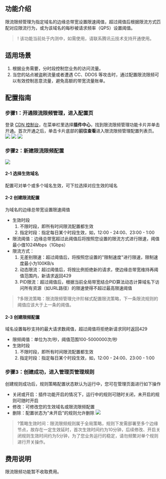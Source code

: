 
## 功能介绍
限流限频管理为指定域名的边缘总带宽设置限速阈值，超过阈值后根据限流方式匹配对应限流行为，或为该域名的每秒被请求频率（QPS）设置阈值。
>! 该功能当前处于内测中，如需使用，请联系腾讯云技术支持开通使用。

## 适用场景
1. 根据业务需要，分时段控制您业务的访问流量。
2. 当您的站点被盗刷流量或者遭遇 CC、DDOS 等攻击时，通过配置限流限频可以有效控制恶意流量，避免高额的带宽流量账单。

## 配置指南
### 步骤1：开通限流限频管理，进入配置页
登录 [CDN 控制台](https://console.cloud.tencent.com/cdn)，在菜单栏里选择**插件中心**，找到限流限频管理功能卡片并单击开通。首次开通之后，单击卡片底部的**前往查看**进入限流限频管理配置列表页。
![](https://qcloudimg.tencent-cloud.cn/raw/6f477d90d7565b4656206136edac20f4.png)
![](https://qcloudimg.tencent-cloud.cn/raw/c8865678fdaacf433144ef2464a74e09.png)
![](https://qcloudimg.tencent-cloud.cn/raw/6390c7c35597988fe1b32ee297f678fb.png)

### 步骤2：新建限流限频配置
![](https://qcloudimg.tencent-cloud.cn/raw/5556d785c199c5ed34212303b54ac082.png)

####  2-1 选择生效域名
配置可对单个或多个域名生效，可下拉选择对应生效的域名

####  2-2 创建限流配置
为域名的边缘总带宽设置限速阈值
- 生效时段
	1.  不限时段，即所有时间限流配置都生效
	2.  指定时段：指定每日某个时段生效，如，12:00 \- 24:00、23:00 \- 1:00
- 限流阈值：边缘总带宽超过此阈值后将按照您设置的限流方式进行限速，阈值最小值1024Mbps（1Gbps）
- 限流方式：
	1. 无差别限速：超过阈值后，将按照您设置的"限制速度"进行限速，限制速度最小为100KB/s
	2. 动态限流：超过阈值后，将按比例拒绝新的请求，使边缘总带宽维持再阈值范围内，新请求返回429
	3. PID限流：超过阈值后，根据当前全局带宽结合PID算法动态计算域名下访问所有资源（如URL路径）的限速使得不超过最高限速阈值

>?多限流策略：限流限频管理允许阶梯式配置限流策略，下一条限流规则的阈值应该大于上一条的阈值。

#### 2-3 创建限频配置
域名设置每秒支持的最大请求数阈值，超过阈值将拒绝新请求同时返回429
- 限频阈值：单位为次/秒，阈值范围100-5000000次/秒
- 生效时段
	1.  不限时段，即所有时间限流配置都生效
	2.  指定时段：指定每日某个时段生效，如，12:00 \- 24:00、23:00 \- 1:00

### 步骤3：创建成功，进入管理页管理规则
创建规则成功后，规则策略配置状态默认为运行中，您可在管理页面进行如下操作
- 关闭或开启：插件功能开启的情况下，运行中的规则可随时关闭，未开启的规则可随时开启 
- 修改：可修改您的生效域名或限流限频配置
- 删除：配置状态为"未开启"的规则允许删除
![](https://qcloudimg.tencent-cloud.cn/raw/14ef10b586de07a6e282bd58ece4305b.png)

>?策略生效时间：限流限频规则属于全局策略，规则下发需部署至多个边缘节点，故存在一定生效延时，首次生效时间约为10分钟，后续修改、开启关闭规则生效时间约为5分钟，为了您业务运行的稳定，请勿频繁对单个规则进行开关操作。

## 费用说明

限流限频功能暂不收取费用。

